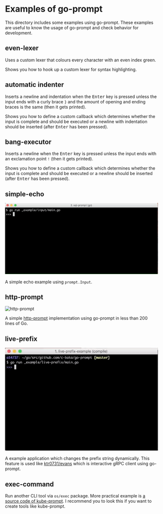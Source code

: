 # Examples of go-prompt

This directory includes some examples using go-prompt.
These examples are useful to know the usage of go-prompt and check behavior for development.

## even-lexer

Uses a custom lexer that colours every character with an even index green.

Shows you how to hook up a custom lexer for syntax highlighting.

## automatic indenter

Inserts a newline and indentation when the <kbd>Enter</kbd> key is pressed unless the input ends with a curly brace `}` and the amount of opening and ending braces is the same (then it gets printed).

Shows you how to define a custom callback which determines whether the input is complete and should be executed or a newline with indentation should be inserted (after <kbd>Enter</kbd> has been pressed).

## bang-executor

Inserts a newline when the <kbd>Enter</kbd> key is pressed unless the input ends with an exclamation point `!` (then it gets printed).

Shows you how to define a custom callback which determines whether the input is complete and should be executed or a newline should be inserted (after <kbd>Enter</kbd> has been pressed).

## simple-echo

![simple-input](https://github.com/c-bata/assets/raw/master/go-prompt/examples/input.gif)

A simple echo example using `prompt.Input`.

## http-prompt

![http-prompt](https://github.com/c-bata/assets/raw/master/go-prompt/examples/http-prompt.gif)

A simple [http-prompt](https://github.com/eliangcs/http-prompt) implementation using go-prompt in less than 200 lines of Go.

## live-prefix

![live-prefix](https://github.com/c-bata/assets/raw/master/go-prompt/examples/live-prefix.gif)

A example application which changes the prefix string dynamically.
This feature is used like [ktr0731/evans](https://github.com/ktr0731/evans) which is interactive gRPC client using go-prompt.

## exec-command

Run another CLI tool via `os/exec` package.
More practical example is [a source code of kube-prompt](https://github.com/c-bata/kube-prompt).
I recommend you to look this if you want to create tools like kube-prompt.

